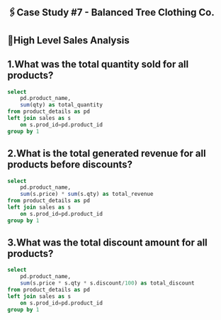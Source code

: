 ## 🖇️Case Study #7 - Balanced Tree Clothing Co.
## 📎High Level Sales Analysis

## 1.What was the total quantity sold for all products?

````sql
select 	
	pd.product_name,
	sum(qty) as total_quantity
from product_details as pd 
left join sales as s 
	on s.prod_id=pd.product_id 
group by 1	
````

## 2.What is the total generated revenue for all products before discounts?	

````sql	 
select 
	pd.product_name,
	sum(s.price) * sum(s.qty) as total_revenue 
from product_details as pd 
left join sales as s 
	on s.prod_id=pd.product_id
group by 1
````
## 3.What was the total discount amount for all products?

````sql 
select 
	pd.product_name,
	sum(s.price * s.qty * s.discount/100) as total_discount
from product_details as pd 
left join sales as s 
	on s.prod_id=pd.product_id
group by 1	
````
